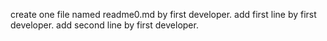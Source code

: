 create one file named readme0.md by first developer.
add first line by first developer.
add second line by first developer.
